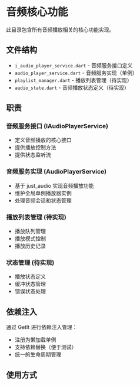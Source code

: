 # 音频核心功能

此目录包含所有音频播放相关的核心功能实现。

## 文件结构

- `i_audio_player_service.dart` - 音频服务接口定义
- `audio_player_service.dart` - 音频服务实现（单例）
- `playlist_manager.dart` - 播放列表管理（待实现）
- `audio_state.dart` - 音频播放状态定义（待实现）

## 职责

### 音频服务接口 (IAudioPlayerService)
- 定义音频播放的核心接口
- 提供播放控制方法
- 提供状态监听流

### 音频服务实现 (AudioPlayerService)
- 基于 just_audio 实现音频播放功能
- 维护全局单例播放器实例
- 处理音频会话和状态管理

### 播放列表管理 (待实现)
- 播放队列管理
- 播放模式控制
- 播放历史记录

### 状态管理 (待实现)
- 播放状态定义
- 缓冲状态管理
- 错误状态处理

## 依赖注入

通过 GetIt 进行依赖注入管理：
- 注册为懒加载单例
- 支持依赖替换（便于测试）
- 统一的生命周期管理

## 使用方式
 